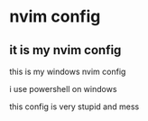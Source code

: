 # nvim config

## it is my nvim config

this is my windows nvim config

i use powershell on windows

this config is very stupid and mess
